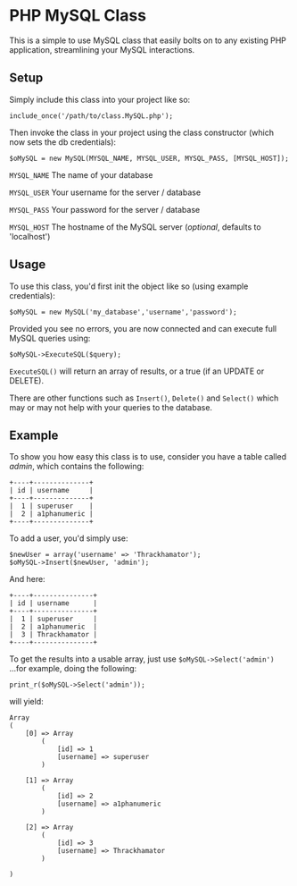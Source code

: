 PHP MySQL Class
===============

This is a simple to use MySQL class that easily bolts on to any existing PHP application, streamlining your MySQL interactions.



Setup
-----

Simply include this class into your project like so:

`include_once('/path/to/class.MySQL.php');`

Then invoke the class in your project using the class constructor (which now sets the db credentials):

`$oMySQL = new MySQL(MYSQL_NAME, MYSQL_USER, MYSQL_PASS, [MYSQL_HOST]);`

`MYSQL_NAME` The name of your database

`MYSQL_USER` Your username for the server / database

`MYSQL_PASS` Your password for the server / database

`MYSQL_HOST` The hostname of the MySQL server (*optional*, defaults to 'localhost')


Usage
-----

To use this class, you'd first init the object like so (using example credentials):

`$oMySQL = new MySQL('my_database','username','password');`

Provided you see no errors, you are now connected and can execute full MySQL queries using:

`$oMySQL->ExecuteSQL($query);`

`ExecuteSQL()` will return an array of results, or a true (if an UPDATE or DELETE).

There are other functions such as `Insert()`, `Delete()` and `Select()` which may or may not help with your queries to the database.

Example
-------

To show you how easy this class is to use, consider you have a table called *admin*, which contains the following:

```
+----+--------------+
| id | username     |
+----+--------------+
|  1 | superuser    |
|  2 | a1phanumeric |
+----+--------------+
```

To add a user, you'd simply use:

```
$newUser = array('username' => 'Thrackhamator');
$oMySQL->Insert($newUser, 'admin');
```

And here:

```
+----+---------------+
| id | username      |
+----+---------------+
|  1 | superuser     |
|  2 | a1phanumeric  |
|  3 | Thrackhamator |
+----+---------------+
```

To get the results into a usable array, just use `$oMySQL->Select('admin')` ...for example, doing the following:

`print_r($oMySQL->Select('admin'));`

will yield:

```
Array
(
    [0] => Array
        (
            [id] => 1
            [username] => superuser
        )

    [1] => Array
        (
            [id] => 2
            [username] => a1phanumeric
        )

    [2] => Array
        (
            [id] => 3
            [username] => Thrackhamator
        )

)
```

